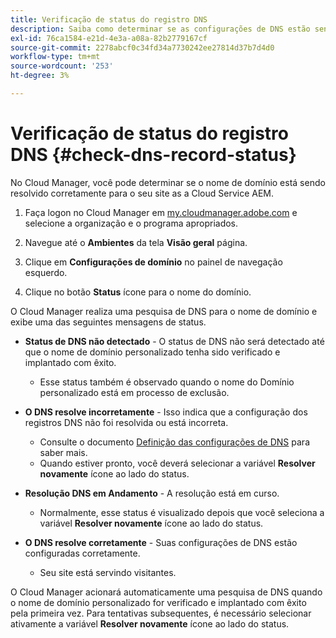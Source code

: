 ```yaml
---
title: Verificação de status do registro DNS
description: Saiba como determinar se as configurações de DNS estão sendo resolvidas corretamente usando o Cloud Manager.
exl-id: 76ca1584-e21d-4e3a-a08a-82b2779167cf
source-git-commit: 2278abcf0c34fd34a7730242ee27814d37b7d4d0
workflow-type: tm+mt
source-wordcount: '253'
ht-degree: 3%

---
```


# Verificação de status do registro DNS {#check-dns-record-status}

No Cloud Manager, você pode determinar se o nome de domínio está sendo resolvido corretamente para o seu site as a Cloud Service AEM.

1. Faça logon no Cloud Manager em [my.cloudmanager.adobe.com](https://my.cloudmanager.adobe.com/) e selecione a organização e o programa apropriados.

1. Navegue até o **Ambientes** da tela **Visão geral** página.

1. Clique em **Configurações de domínio** no painel de navegação esquerdo.

1. Clique no botão **Status** ícone para o nome do domínio.

O Cloud Manager realiza uma pesquisa de DNS para o nome de domínio e exibe uma das seguintes mensagens de status.

* **Status de DNS não detectado** - O status de DNS não será detectado até que o nome de domínio personalizado tenha sido verificado e implantado com êxito.

   * Esse status também é observado quando o nome do Domínio personalizado está em processo de exclusão.

* **O DNS resolve incorretamente** - Isso indica que a configuração dos registros DNS não foi resolvida ou está incorreta.

   * Consulte o documento [Definição das configurações de DNS](/help/implementing/cloud-manager/custom-domain-names/configure-dns-settings.md) para saber mais.
   * Quando estiver pronto, você deverá selecionar a variável **Resolver novamente** ícone ao lado do status.

* **Resolução DNS em Andamento** - A resolução está em curso.

   * Normalmente, esse status é visualizado depois que você seleciona a variável **Resolver novamente** ícone ao lado do status.

* **O DNS resolve corretamente** - Suas configurações de DNS estão configuradas corretamente.

   * Seu site está servindo visitantes.

O Cloud Manager acionará automaticamente uma pesquisa de DNS quando o nome de domínio personalizado for verificado e implantado com êxito pela primeira vez. Para tentativas subsequentes, é necessário selecionar ativamente a variável **Resolver novamente** ícone ao lado do status.
